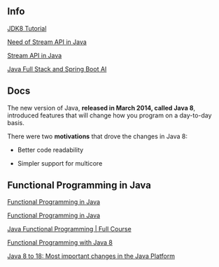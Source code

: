## Info
[JDK8 Tutorial](https://www.youtube.com/watch?v=QRwG9X9l6xI&list=PLsyeobzWxl7qbvNnJKjYbkTLn2w3eRy1Q&index=1)

[ Need of Stream API in Java](https://www.youtube.com/watch?v=B-U-ItdMUVw&ab_channel=Telusko)

[Stream API in Java](https://www.youtube.com/watch?v=tklkyVa7KZo&ab_channel=Telusko)

[Java Full Stack and Spring Boot AI](https://courses.telusko.com/learn/Java-Full-Stack-Developer-Live-Course)

## Docs
The new version of Java, **released in March 2014, called Java 8**, introduced features that will change how you program on a day-to-day basis.

There were two **motivations** that drove the changes in Java 8:

* Better code readability

* Simpler support for multicore

## Functional Programming in Java
[Functional Programming in Java](https://www.baeldung.com/java-functional-programming)

[Functional Programming in Java](https://www.freecodecamp.org/news/functional-programming-in-java/)

[Java Functional Programming | Full Course](https://www.youtube.com/watch?v=VRpHdSFWGPs)

[Functional Programming with Java 8](https://www.youtube.com/watch?v=Ee5t_EGjv0A)

[Java 8 to 18: Most important changes in the Java Platform](https://www.youtube.com/watch?v=P7SI9mLwiqw)